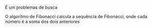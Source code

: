 É um problemas de busca

O algoritmo de Fibonacci calcula a sequência de Fibonacci, onde cada número é a soma dos dois anteriores